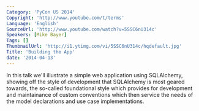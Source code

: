 ```yaml
---
Category: 'PyCon US 2014'
Copyright: 'http://www.youtube.com/t/terms'
Language: 'English'
SourceUrl: 'http://www.youtube.com/watch?v=5SSC6nU314c'
Speakers: [Mike Bayer]
Tags: []
ThumbnailUrl: 'http://i1.ytimg.com/vi/5SSC6nU314c/hqdefault.jpg'
Title: 'Building the App'
date: '2014-04-13'
---
```

In this talk we'll illustrate a simple web application using SQLAlchemy, showing off the style of development that SQLAlchemy is most geared towards, the so-called foundational style which provides for development and maintainance of custom conventions which then service the needs of the model declarations and use case
 implementations.